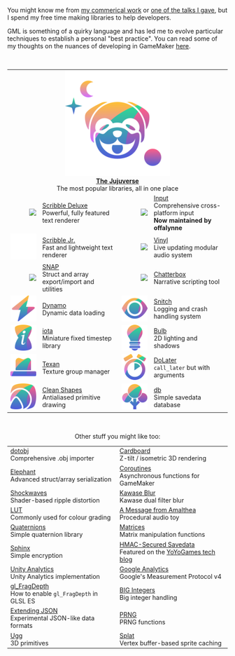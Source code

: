 You might know me from [my commerical work](http://www.jujuadams.com/) or [one of the talks I gave](https://www.youtube.com/watch?v=Uj7nr6vSRvs), but I spend my free time making libraries to help developers.

GML is something of a quirky language and has led me to evolve particular techniques to establish a personal "best practice". You can read some of my thoughts on the nuances of developing in GameMaker [here](https://github.com/JujuAdams/ThoughtsOnGameMaker).

&nbsp;

<table align="center">
    <tr>
        <td colspan="4" align="center"><a href="https://github.com/JujuAdams/TheJujuverse"><img src="https://raw.githubusercontent.com/JujuAdams/TheJujuverse/master/LOGO.png" style="height:240px"></a><br><b><a href="https://github.com/JujuAdams/TheJujuverse">The Jujuverse</a></b><br>The most popular libraries, all in one place</td>
    </tr>
    <tr>
        <td align="right"><a href="https://github.com/JujuAdams/scribble"><img src="https://raw.githubusercontent.com/JujuAdams/scribble/master/LOGO.png" style="width:120px"></a></td>
        <td><a href="https://github.com/JujuAdams/scribble">Scribble Deluxe</a><br>Powerful, fully featured text renderer</td>
        <td align="right"><a href="https://github.com/offalynne/input"><img src="https://raw.githubusercontent.com/offalynne/input/main/LOGO.png" style="width:120px"></a></td>
        <td><a href="https://github.com/offalynne/input">Input</a><br>Comprehensive cross-platform input<br><b>Now maintained by offalynne</b></td>
    </tr>
    <tr>
        <td align="right"><a href="https://github.com/JujuAdams/ScribbleJunior"><img src="https://raw.githubusercontent.com/JujuAdams/ScribbleJunior/master/LOGO.png" style="width:120px"></a></td>
        <td><a href="https://github.com/JujuAdams/ScribbleJunior">Scribble Jr.</a><br>Fast and lightweight text renderer</td>
        <td align="right"><a href="https://github.com/JujuAdams/Vinyl"><img src="https://raw.githubusercontent.com/JujuAdams/Vinyl/master/LOGO.png" style="width:120px"></a></td>
        <td><a href="https://github.com/JujuAdams/Vinyl">Vinyl</a><br>Live updating modular audio system</td>
    </tr>
    <tr>
        <td align="right"><a href="https://github.com/JujuAdams/SNAP"><img src="https://raw.githubusercontent.com/JujuAdams/SNAP/master/LOGO.png" style="width:120px"></a></td>
        <td><a href="https://github.com/JujuAdams/SNAP">SNAP</a><br>Struct and array export/import and utilities</td>
        <td align="right"><a href="https://github.com/JujuAdams/chatterbox"><img src="https://raw.githubusercontent.com/JujuAdams/chatterbox/master/LOGO.png" style="width:120px"></a></td>
        <td><a href="https://github.com/JujuAdams/chatterbox">Chatterbox</a><br>Narrative scripting tool</td>
    </tr>
    <tr>
        <td align="right"><a href="https://github.com/JujuAdams/Dynamo"><img src="https://raw.githubusercontent.com/JujuAdams/Dynamo/master/LOGO.png" style="width:120px"></a></td>
        <td><a href="https://github.com/JujuAdams/Dynamo">Dynamo</a><br>Dynamic data loading</td>
        <td align="right"><a href="https://github.com/JujuAdams/Snitch"><img src="https://raw.githubusercontent.com/JujuAdams/Snitch/master/LOGO.png" style="width:120px"></a></td>
        <td><a href="https://github.com/JujuAdams/Snitch">Snitch</a><br>Logging and crash handling system</td>
    </tr>
    <tr>
        <td align="right"><a href="https://github.com/JujuAdams/iota"><img src="https://raw.githubusercontent.com/JujuAdams/iota/master/LOGO.png" style="width:120px"></a></td>
        <td><a href="https://github.com/JujuAdams/iota">iota</a><br>Miniature fixed timestep library</td>
        <td align="right"><a href="https://github.com/JujuAdams/Bulb"><img src="https://raw.githubusercontent.com/JujuAdams/Bulb/master/LOGO.png" style="width:120px"></a></td>
        <td><a href="https://github.com/JujuAdams/Bulb">Bulb</a><br>2D lighting and shadows</td>
    </tr>
    <tr>
        <td align="right"><a href="https://github.com/JujuAdams/Texan"><img src="https://raw.githubusercontent.com/JujuAdams/Texan/master/LOGO.png" style="width:120px"></a></td>
        <td><a href="https://github.com/JujuAdams/Texan">Texan</a><br>Texture group manager</td>
        <td align="right"><a href="https://github.com/JujuAdams/DoLater"><img src="https://raw.githubusercontent.com/JujuAdams/DoLater/master/LOGO.png" style="width:120px"></a></td>
        <td><a href="https://github.com/JujuAdams/DoLater">DoLater</a><br><code>call_later</code> but with arguments</td>
    </tr>
    <tr>
        <td align="right"><a href="https://github.com/JujuAdams/Clean-Shapes"><img src="https://raw.githubusercontent.com/JujuAdams/Clean-Shapes/master/LOGO.png" style="width:120px"></a></td>
        <td><a href="https://github.com/JujuAdams/Clean-Shapes">Clean Shapes</a><br>Antialiased primitive drawing</td>
        <td align="right"><a href="https://github.com/JujuAdams/db"><img src="https://raw.githubusercontent.com/JujuAdams/db/master/LOGO.png" style="width:120px"></a></td>
        <td><a href="https://github.com/JujuAdams/db">db</a><br>Simple savedata database</td>
        <!-- <td align="right"><a href="https://github.com/JujuAdams/Cardboard"><img src="https://raw.githubusercontent.com/JujuAdams/Cardboard/master/LOGO.png" style="width:120px"></a></td>
        <td><a href="https://github.com/JujuAdams/Cardboard">Cardboard</a><br>Z-tilt / isometric 3D rendering</td> -->
    </tr>
</table>

&nbsp;

<p align="center">Other stuff you might like too:</p>

<table align="center">
    <tr>
        <td><a href="https://github.com/JujuAdams/dotobj">dotobj</a><br>Comprehensive .obj importer</td>
        <td><a href="https://github.com/JujuAdams/Cardboard">Cardboard</a><br>Z-tilt / isometric 3D rendering</td>
    </tr>
    <tr>
        <td><a href="https://github.com/JujuAdams/Elephant">Elephant</a><br>Advanced struct/array serialization</td>
        <td><a href="https://github.com/JujuAdams/Coroutines">Coroutines</a><br>Asynchronous functions for GameMaker</td>
    </tr>
    <tr>
        <td><a href="https://github.com/JujuAdams/Shockwave">Shockwaves</a><br>Shader-based ripple distortion</td>
        <td><a href="https://github.com/JujuAdams/Kawase">Kawase Blur</a><br>Kawase dual filter blur</td>
    </tr>
    <tr>
        <td><a href="https://github.com/JujuAdams/LUT">LUT</a><br>Commonly used for colour grading</td>
        <td><a href="https://github.com/JujuAdams/meditations">A Message from Amalthea</a><br>Procedural audio toy</td>
    </tr>
    <tr>
        <td><a href="https://github.com/JujuAdams/basic-quaternions">Quaternions</a><br>Simple quaternion library</td>
        <td><a href="https://github.com/JujuAdams/matrices">Matrices</a><br>Matrix manipulation functions</td>
    </tr>
    <tr>
        <td><a href="https://github.com/JujuAdams/Sphinx">Sphinx</a><br>Simple encryption</td>
        <td><a href="https://github.com/JujuAdams/protect-your-savefiles">HMAC-Secured Savedata</a><br>Featured on the <a href="https://www.yoyogames.com/blog/537/protect-your-savefiles">YoYoGames tech blog</a></td>
    </tr>
    <tr>
        <td><a href="https://github.com/jujuadams/unityanalytics">Unity Analytics</a><br>Unity Analytics implementation</td>
        <td><a href="https://github.com/JujuAdams/GoogleAnalytics4">Google Analytics</a><br>Google's Measurement Protocol v4</td>
    </tr>
    <tr>
        <td><a href="https://github.com/JujuAdams/gl_FragDepthEXT">gl_FragDepth</a><br>How to enable <code>gl_FragDepth</code> in GLSL ES</td>
        <td><a href="https://github.com/JujuAdams/BIG">BIG Integers</a><br>Big integer handling</td>
    </tr>
    <tr>
        <td><a href="https://github.com/JujuAdams/ExtendingJSON">Extending JSON</a><br>Experimental JSON-like data formats</td>
        <td><a href="https://github.com/JujuAdams/PRNG-Functions">PRNG</a><br>PRNG functions</td>
    </tr>
    <tr>
        <td><a href="https://github.com/JujuAdams/Ugg">Ugg</a><br>3D primitives</td>
        <td><a href="https://github.com/JujuAdams/Splat">Splat</a><br>Vertex buffer-based sprite caching</td>
    </tr>
</table>
